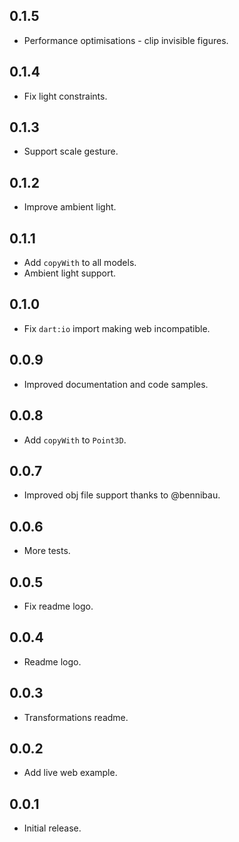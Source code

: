 ## 0.1.5

* Performance optimisations - clip invisible figures.

## 0.1.4

* Fix light constraints.

## 0.1.3

* Support scale gesture.

## 0.1.2

* Improve ambient light.

## 0.1.1

* Add `copyWith` to all models.
* Ambient light support.

## 0.1.0

* Fix `dart:io` import making web incompatible.
  
## 0.0.9

* Improved documentation and code samples.

## 0.0.8

* Add `copyWith` to `Point3D`.

## 0.0.7

* Improved obj file support thanks to @bennibau.

## 0.0.6

* More tests.

## 0.0.5

* Fix readme logo.

## 0.0.4

* Readme logo.

## 0.0.3

* Transformations readme.

## 0.0.2

* Add live web example.

## 0.0.1

* Initial release.